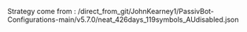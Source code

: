 Strategy come from : /direct_from_git/JohnKearney1/PassivBot-Configurations-main/v5.7.0/neat_426days_119symbols_AUdisabled.json
